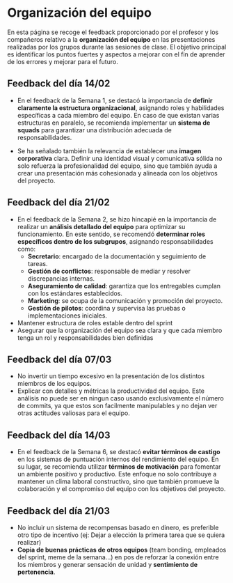 # Organización del equipo

En esta página se recoge el feedback proporcionado por el profesor y los compañeros relativo a la **organización del equipo** en las presentaciones realizadas por los grupos durante las sesiones de clase. El objetivo principal es identificar los puntos fuertes y aspectos a mejorar con el fin de aprender de los errores y mejorar para el futuro.

## Feedback del día 14/02
- En el feedback de la Semana 1, se destacó la importancia de **definir claramente la estructura organizacional**, asignando roles y habilidades específicas a cada miembro del equipo. En caso de que existan varias estructuras en paralelo, se recomienda implementar un **sistema de squads** para garantizar una distribución adecuada de responsabilidades.

- Se ha señalado también la relevancia de establecer una **imagen corporativa** clara. Definir una identidad visual y comunicativa sólida no solo refuerza la profesionalidad del equipo, sino que también ayuda a crear una presentación más cohesionada y alineada con los objetivos del proyecto.

## Feedback del día 21/02
- En el feedback de la Semana 2, se hizo hincapié en la importancia de realizar un **análisis detallado del equipo** para optimizar su funcionamiento. En este sentido, se recomendó **determinar roles específicos dentro de los subgrupos**, asignando responsabilidades como:  
    - **Secretario**: encargado de la documentación y seguimiento de tareas.  
    - **Gestión de conflictos**: responsable de mediar y resolver discrepancias internas.  
    - **Aseguramiento de calidad**: garantiza que los entregables cumplan con los estándares establecidos.  
    - **Marketing**: se ocupa de la comunicación y promoción del proyecto.  
    - **Gestión de pilotos**: coordina y supervisa las pruebas o implementaciones iniciales. 
- Mantener estructura de roles estable dentro del sprint
- Asegurar que la organización del equipo sea clara y que cada miembro tenga un rol y responsabilidades bien definidas

## Feedback del día 07/03
- No invertir un tiempo excesivo en la presentación de los distintos miembros de los equipos.
- Explicar con detalles y métricas la productividad del equipo. Este análisis no puede ser en ningun caso usando exclusivamente el número de commits, ya que estos son facilmente manipulables y no dejan ver otras actitudes valiosas para el equipo.

## Feedback del día 14/03
- En el feedback de la Semana 6, se destacó **evitar términos de castigo** en los sistemas de puntuación internos del rendimiento del equipo. En su lugar, se recomienda utilizar **términos de motivación** para fomentar un ambiente positivo y productivo. Este enfoque no solo contribuye a mantener un clima laboral constructivo, sino que también promueve la colaboración y el compromiso del equipo con los objetivos del proyecto.

## Feedback del día 21/03
- No incluir un sistema de recompensas basado en dinero, es preferible otro tipo de incentivo (ej: Dejar a elección la primera tarea que se quiera realizar)
- **Copia de buenas prácticas de otros equipos** (team bonding, empleados del sprint, meme de la semana...) en pos de reforzar la conexión entre los miembros y generar sensación de unidad y **sentimiento de pertenencia**.

